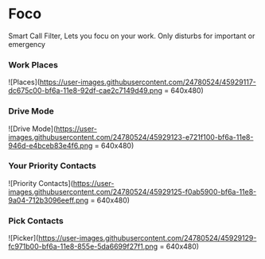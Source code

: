 # Foco
Smart Call Filter, Lets you focu on your work. Only disturbs for important or emergency

### Work Places
![Places](https://user-images.githubusercontent.com/24780524/45929117-dc675c00-bf6a-11e8-92df-cae2c7149d49.png = 640x480)

### Drive Mode
![Drive Mode](https://user-images.githubusercontent.com/24780524/45929123-e721f100-bf6a-11e8-946d-e4bceb83e4f6.png = 640x480)

### Your Priority Contacts
![Priority Contacts](https://user-images.githubusercontent.com/24780524/45929125-f0ab5900-bf6a-11e8-9a04-712b3096eeff.png = 640x480)

### Pick Contacts
![Picker](https://user-images.githubusercontent.com/24780524/45929129-fc971b00-bf6a-11e8-855e-5da6699f27f1.png = 640x480)

